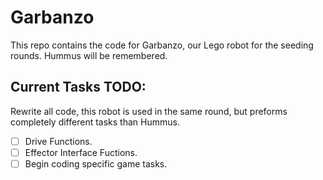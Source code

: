 # Garbanzo
This repo contains the code for Garbanzo, our Lego robot for the seeding rounds. Hummus will be remembered.

## Current Tasks TODO:
Rewrite all code, this robot is used in the same round, but preforms completely different tasks than Hummus.
 - [ ] Drive Functions.
 - [ ] Effector Interface Fuctions.
 - [ ] Begin coding specific game tasks.
